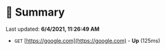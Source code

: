 # 📖 Summary
Last updated: **6/4/2021, 11:26:49 AM**

- `GET` [https://google.com](https://google.com) - **Up** (125ms)
